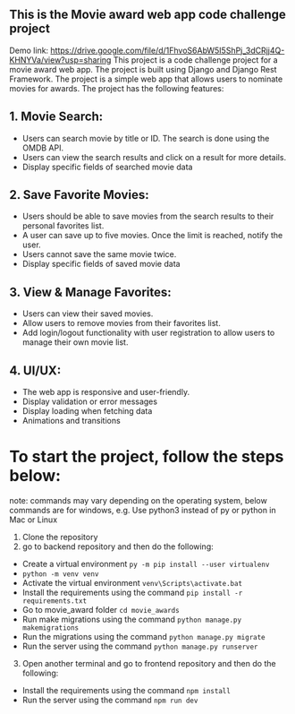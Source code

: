 ## This is the Movie award web app code challenge project
Demo link: https://drive.google.com/file/d/1FhvoS6AbW5I5ShPj_3dCRjj4Q-KHNYVa/view?usp=sharing
This project is a code challenge project for a movie award web app. The project is built using Django and Django Rest Framework. The project is a simple web app that allows users to nominate movies for awards. The project has the following features:

## 1. Movie Search:
- Users can search movie by title or ID. The search is done using the OMDB API.
- Users can view the search results and click on a result for more details.
- Display specific fields of searched movie data 

## 2. Save Favorite Movies:
- Users should be able to save movies from the search results to their
personal favorites list.
- A user can save up to five movies. Once the limit is reached, notify the
user.
- Users cannot save the same movie twice.
- Display specific fields of saved movie data

## 3. View & Manage Favorites:
- Users can view their saved movies.
- Allow users to remove movies from their favorites list.
- Add login/logout functionality with user registration to allow users to
manage their own movie list.

## 4. UI/UX:
- The web app is responsive and user-friendly.
- Display validation or error messages
- Display loading when fetching data
- Animations and transitions

# To start the project, follow the steps below:

note: commands may vary depending on the operating system, below commands are for windows, e.g. Use python3 instead of py or python in Mac or Linux
1. Clone the repository
2. go to backend repository and then do the following:
- Create a virtual environment `py -m pip install --user virtualenv`
- `python -m venv venv ` 
- Activate the virtual environment `venv\Scripts\activate.bat`
- Install the requirements using the command `pip install -r requirements.txt`
- Go to movie_award folder `cd movie_awards`
- Run make migrations using the command `python manage.py makemigrations`
- Run the migrations using the command `python manage.py migrate`
- Run the server using the command `python manage.py runserver`
3. Open another terminal and go to frontend repository and then do the following:
- Install the requirements using the command `npm install`
- Run the server using the command `npm run dev`


